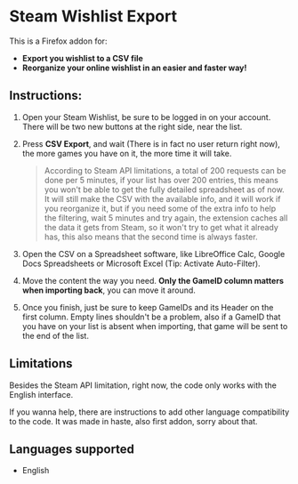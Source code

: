 Steam Wishlist Export
==================

This is a Firefox addon for:
- **Export you wishlist to a CSV file**
- **Reorganize your online wishlist in an easier and faster way!**

Instructions:
-----------------

1. Open your Steam Wishlist, be sure to be logged in on your account. There will be two new buttons at the right side, near the list.

2. Press **CSV Export**, and wait (There is in fact no user return right now), the more games you have on it, the more time it will take.

	> According to Steam API limitations, a total of 200 requests can be done per 5 minutes, if your list has over 200 entries, this means you won't be able to get the fully detailed spreadsheet as of now. It will still make the CSV with the available info, and it will work if you reorganize it, but if you need some of the extra info to help the filtering, wait 5 minutes and try again, the extension caches all the data it gets from Steam, so it won't try to get what it already has, this also means that the second time is always faster.

3. Open the CSV on a Spreadsheet software, like LibreOffice Calc, Google Docs Spreadsheets or Microsoft Excel (Tip: Activate Auto-Filter).

4. Move the content the way you need. **Only the GameID column matters when importing back**, you can move it around.

5. Once you finish, just be sure to keep GameIDs and its Header on the first column. Empty lines shouldn't be a problem, also if a GameID that you have on your list is absent when importing, that game will be sent to the end of the list.

Limitations
----------------
Besides the Steam API limitation, right now, the code only works with the English interface.

If you wanna help, there are instructions to add other language compatibility to the code. It was made in haste, also first addon, sorry about that.

Languages supported
------------------------------
- English
